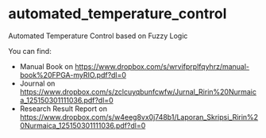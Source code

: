 # automated_temperature_control
Automated Temperature Control based on Fuzzy Logic

You can find:
- Manual Book on https://www.dropbox.com/s/wrvifprplfqyhrz/manual-book%20FPGA-myRIO.pdf?dl=0
- Journal on https://www.dropbox.com/s/zclcuyqbunfcwfw/Jurnal_Ririn%20Nurmaica_125150301111036.pdf?dl=0
- Research Result Report on https://www.dropbox.com/s/w4eeg8vx0j748b1/Laporan_Skripsi_Ririn%20Nurmaica_125150301111036.pdf?dl=0
